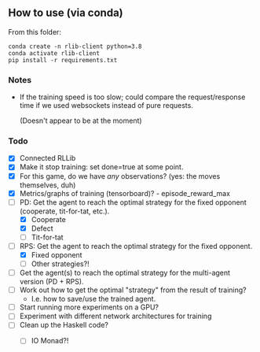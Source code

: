 ## How to use (via conda)

From this folder:

```
conda create -n rlib-client python=3.8
conda activate rlib-client
pip install -r requirements.txt
```


### Notes

- If the training speed is too slow; could compare the request/response time
  if we used websockets instead of pure requests.

  (Doesn't appear to be at the moment)


### Todo

- [x] Connected RLLib
- [x] Make it stop training: set done=true at some point.
- [x] For this game, do we have _any_ observations? (yes: the moves themselves, duh)
- [x] Metrics/graphs of training (tensorboard)?
      - episode_reward_max
- [ ] PD: Get the agent to reach the optimal strategy for the fixed opponent (cooperate, tit-for-tat, etc.).
  - [x] Cooperate
  - [x] Defect
  - [ ] Tit-for-tat
- [ ] RPS: Get the agent to reach the optimal strategy for the fixed opponent.
  - [x] Fixed opponent
  - [ ] Other strategies?!
- [ ] Get the agent(s) to reach the optimal strategy for the multi-agent version (PD + RPS).
- [ ] Work out how to get the optimal "strategy" from the result of training?
  - I.e. how to save/use the trained agent.
- [ ] Start running more experiments on a GPU?
- [ ] Experiment with different network architectures for training
- [ ] Clean up the Haskell code?
  - [ ] IO Monad?!

